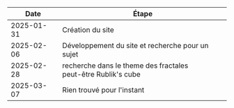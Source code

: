 | Date       | Étape                       |
|------------|----------------------------|
| 2025-01-31 | Création du site | 
| 2025-02-06 | Développement du site et recherche pour un sujet |
| 2025-02-28 | recherche dans le theme des fractales <br> peut-être Rublik's cube |
| 2025-03-07 | Rien trouvé pour l'instant |
